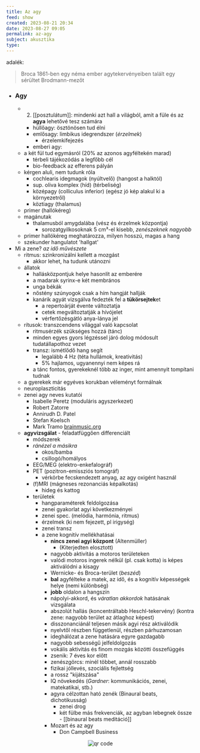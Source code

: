 ```yaml
---
title: Az agy
feed: show
created: 2023-08-21 20:34
date: 2023-08-27 09:05
permalink: az-agy
subject: akusztika
type: 
---
```


adalék:
> Broca 1861-ben egy néma ember agytekervényeiben talált egy sérültet
> Brodmann-mezőt

- ### Agy
	- 2. [[posztulátum]]: mindenki azt hall a világból, amit a füle és az **agya** lehetővé tesz számára
		- hüllőagy: ösztönösen tud élni
		- emlősagy: limbikus idegrendszer (*érzelmek*)
			- érzelemkifejezés
		- emberi agy: 
	- a két fül tud egymásról (20% az azonos agyféltekén marad)
		- térbeli tájékozódás a legfőbb cél
		- bio-feedback az efferens pályán
	- kérgen aluli, nem tudunk róla
		- cochlearis idegmagok (nyúltvelő) (hangost a halktól)
		- sup. oliva komplex (híd) (térbeliség)
		- középagy (colliculus inferior) (egész jó kép alakul ki a környezetről)
		- köztiagy (thalamus)
	- primer (hallókéreg)
	- magánutak
		- thalamusból amygdalába (vész és érzelmek központja)
			- sorozatgyilkosoknak 5 cm³-el kisebb, *zenészeknek nagyobb*
	- primer hallókéreg meghatározza, milyen hosszú, magas a hang
	- szekunder hangulatot 'hallgat'
- Mi a zene? *az idő művészete*
	- ritmus: szinkronizálni kellett a mozgást
		- akkor lehet, ha tudunk utánozni
	- állatok
		- hallásközpontjuk helye hasonlít az emberére
		- a madarak syrinx-e két membrános
		- unga békák
		- nőstény szúnyogok csak a hím hangját hallják
		- kanárik agyát vizsgálva fedezték fel a **tükörsejtek**et
			- a repertoárját évente változtatja
			- cetek megváltoztatják a hívójelet
			- vérfertőzésgátló anya-lánya jel
	- rítusok: transzcendens világgal való kapcsolat
		- ritmusérzék szükséges hozzá (tánc)
		- minden egyes gyors légzéssel járó dolog módosult tudatállapothoz vezet
		- transz: ismétlődő hang segít
			- legalább 4 Hz (téta hullámok, kreativitás)
			- 5% hajlamos, ugyanennyi nem képes rá
		- a tánc fontos, gyerekeknél több az inger, mint amennyit tompítani tudnak
	- a gyerekek már egyéves korukban véleményt formálnak
	- neuroplaszticitás
	- zenei agy neves kutatói
		- Isabelle Peretz (moduláris agyszerkezet)
		- Robert Zatorre
		- Annirudh D. Patel
		- Stefan Koelsch
		- Mark Tramo [brainmusic.org](https://brainmusic.org)
	- **agyvizsgálat** - feladatfüggően differenciált
		- módszerek
		- *ránézel a másikra*
			- okos/bamba
			- csillogó/homályos
		- EEG/MEG (elektro-enkefalográf)
		- PET (pozitron-emissziós tomográf)
			- vérkörbe fecskendezett anyag, az agy oxigént használ
		- (f)MRI (mágneses rezonanciás képalkotás)
			- hideg és kattog
		- területek
			- hangparaméterek feldolgozása
			- zenei gyakorlat agyi következményei
			- zenei spec. (melódia, harmónia, ritmus)
			- érzelmek (ki nem fejezett, pl irigység)
			- zenei transz
			- a zene kognitív mellékhatásai
				- **nincs zenei agyi központ** (Altenmüller)
					- (Kiterjedten elosztott)
				- nagyobb aktivitás a motoros területeken
				- valódi motoros ingerek nélkül (pl. csak kotta) is képes aktiválódni a kisagy
				- Wernicke- és Broca-terület (*beszéd*)
				- **bal** agyfélteke a matek, az idő, és a kognitív képességek helye (nemi különbség)
				- **jobb** oldalon a hangszín
				- nápolyi-akkord, és *váratlan akkordok* hatásának vizsgálata
				- abszolút hallás (koncentráltabb Heschl-tekervény) (kontra zene: nagyobb terület az átlaghoz képest)
				- disszonanciánál teljesen másik agyi rész aktiválódik
				- nyelvtől részben függetlenül, részben párhuzamosan 
				- ideghálózat a zene hatására egyre gazdagabb
				- nagyobb sebességű jelfeldolgozás
				- vokális aktivitás és finom mozgás közötti összefüggés
				- zsenik: 7 éves kor előtt
				- zenészgörcs: minél többet, annál rosszabb
				- fizikai jóllevés, szociális fejlettség
				- a rossz "kijátszása"
				- IQ növekedés (*Gardner*: kommunikációs, zenei, matekatikai, stb.)
				- agyra célzottan ható zenék (Binaural beats, dichotikusság)
					- zenei drog
					- két fülbe más frekvenciák, az agyban lebegnek össze - [[binaural beats meditáció]]
				- Mozart és az agy
					- Don Campbell Business



<p style="text-align: center;"><img src="https://chart.googleapis.com/chart?cht=qr&chl=https://notes.andrasdenes.com/az-agy&chs=180x180&choe=UTF-8&chld=L|2" alt="qr code"></p>

